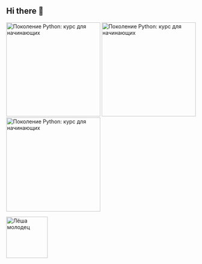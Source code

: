 ## Hi there 👋

<a href="https://stepik.org/cert/2684261"><img width="250" alt="Поколение Python: курс для начинающих" src="https://github.com/user-attachments/assets/5547a9e9-2f58-4b8a-970e-876b095f99df" /></a>
<a href="https://stepik.org/cert/2684261"><img width="250" alt="Поколение Python: курс для начинающих" src="https://github.com/user-attachments/assets/5547a9e9-2f58-4b8a-970e-876b095f99df" /></a>
<a href="https://stepik.org/cert/2684261"><img width="250" alt="Поколение Python: курс для начинающих" src="https://github.com/user-attachments/assets/5547a9e9-2f58-4b8a-970e-876b095f99df" /></a>

<a href="https://stepik.org/cert/2684261">
<img width="110" alt="Лёша молодец" src="https://github.com/user-attachments/assets/34270b25-1028-4e56-9c43-aac83bd9fbc7" />
</a>
